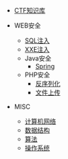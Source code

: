 
* [CTF知识库](./docs/ctf简介.md)
  
* WEB安全
  * [SQL注入](./docs/CTF中的SQL注入.md)
  * [XXE注入](./docs/CTF中的XXE注入.md)
  * Java安全
    * [Spring](./docs/spring相关漏洞备忘.md)
  * PHP安全
    * [反序列化](./docs/PHP反序列化漏洞.md)
    * [文件上传](./docs/PHP反序列化漏洞.md)

* MISC
  * [计算机网络](./docs/c-1计算机网络.md)
  * [数据结构](./docs/c-2数据结构.md)
  * [算法](./docs/c-3算法.md)
  * [操作系统](./docs/c-4操作系统.md)

  

